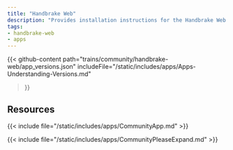 ```yaml
---
title: "Handbrake Web"
description: "Provides installation instructions for the Handbrake Web application in TrueNAS."
tags:
- handbrake-web
- apps
---
```


{{< github-content 
    path="trains/community/handbrake-web/app_versions.json"
	includeFile="/static/includes/apps/Apps-Understanding-Versions.md"
>}}

## Resources

{{< include file="/static/includes/apps/CommunityApp.md" >}}

{{< include file="/static/includes/apps/CommunityPleaseExpand.md" >}}

<!--
<div class="docs-sections">

{{< doc-card title="<appname> Deployments" link="/resources/"
descr="How to deploy and configure the <appname> app." >}}

</div>
-->